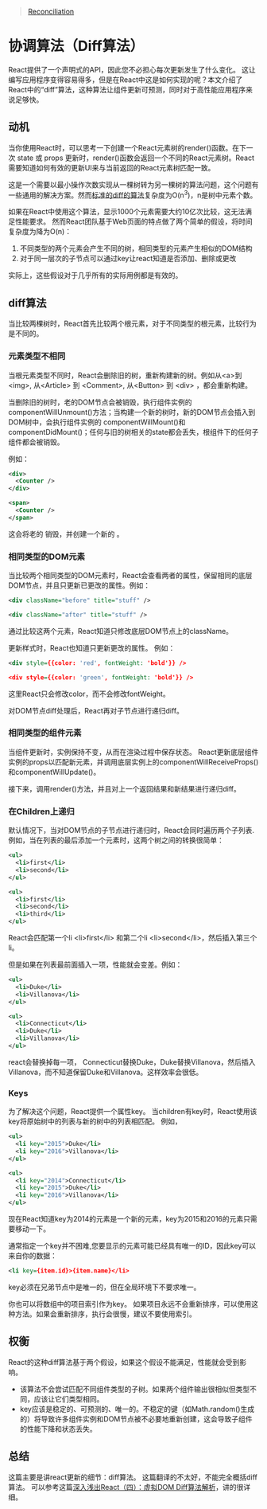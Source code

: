 >[Reconciliation](https://facebook.github.io/react/docs/reconciliation.html)

# 协调算法（Diff算法）

React提供了一个声明式的API，因此您不必担心每次更新发生了什么变化。 这让编写应用程序变得容易得多，但是在React中这是如何实现的呢？本文介绍了React中的“diff”算法，这种算法让组件更新可预测，同时对于高性能应用程序来说足够快。

## 动机
当你使用React时，可以思考一下创建一个React元素树的render()函数。在下一次 state 或 props 更新时，render()函数会返回一个不同的React元素树。React需要知道如何有效的更新UI来与当前返回的React元素树匹配一致。

这是一个需要以最小操作次数实现从一棵树转为另一棵树的算法问题，这个问题有一些通用的解决方案。然而[标准的diff的算法](http://grfia.dlsi.ua.es/ml/algorithms/references/editsurvey_bille.pdf)复杂度为O(n<sup>3</sup>)，n是树中元素个数。

如果在React中使用这个算法，显示1000个元素需要大约10亿次比较，这无法满足性能要求。 然而React团队基于Web页面的特点做了两个简单的假设，将时间复杂度为降为O(n)：

1. 不同类型的两个元素会产生不同的树，相同类型的元素产生相似的DOM结构
2. 对于同一层次的子节点可以通过key让react知道是否添加、删除或更改

实际上，这些假设对于几乎所有的实际用例都是有效的。

## diff算法
当比较两棵树时，React首先比较两个根元素，对于不同类型的根元素，比较行为是不同的。

### 元素类型不相同
当根元素类型不同时，React会删除旧的树，重新构建新的树。例如从&lt;a>到&lt;img>, 从&lt;Article> 到 &lt;Comment>, 从&lt;Button> 到 &lt;div> ，都会重新构建。

当删除旧的树时，老的DOM节点会被销毁，执行组件实例的componentWillUnmount()方法；当构建一个新的树时，新的DOM节点会插入到DOM树中，会执行组件实例的 componentWillMount()和componentDidMount()；任何与旧的树相关的state都会丢失，根组件下的任何子组件都会被销毁。

例如：

```xml
<div>
  <Counter />
</div>

<span>
  <Counter />
</span>
```
这会将老的 <Counter />销毁，并创建一个新的 <Counter />。



### 相同类型的DOM元素
当比较两个相同类型的DOM元素时，React会查看两者的属性，保留相同的底层DOM节点，并且只更新已更改的属性。例如：

```xml
<div className="before" title="stuff" />

<div className="after" title="stuff" />
```
通过比较这两个元素，React知道只修改底层DOM节点上的className。

更新样式时，React也知道只更新更改的属性。 例如：

```xml
<div style={{color: 'red', fontWeight: 'bold'}} />

<div style={{color: 'green', fontWeight: 'bold'}} />
```

这里React只会修改color，而不会修改fontWeight。

对DOM节点diff处理后，React再对子节点进行递归diff。

### 相同类型的组件元素
当组件更新时，实例保持不变，从而在渲染过程中保存状态。 React更新底层组件实例的props以匹配新元素，并调用底层实例上的componentWillReceiveProps()和componentWillUpdate()。

接下来，调用render()方法，并且对上一个返回结果和新结果进行递归diff。
### 在Children上递归
默认情况下，当对DOM节点的子节点进行递归时，React会同时遍历两个子列表.
例如，当在列表的最后添加一个元素时，这两个树之间的转换很简单：

```xml
<ul>
  <li>first</li>
  <li>second</li>
</ul>

<ul>
  <li>first</li>
  <li>second</li>
  <li>third</li>
</ul>

```

React会匹配第一个li &lt;li>first&lt;/li> 和第二个li &lt;li>second&lt;/li>，然后插入第三个li。

但是如果在列表最前面插入一项，性能就会变差。例如：

```xml
<ul>
  <li>Duke</li>
  <li>Villanova</li>
</ul>

<ul>
  <li>Connecticut</li>
  <li>Duke</li>
  <li>Villanova</li>
</ul>
```
react会替换掉每一项， Connecticut替换Duke，Duke替换Villanova，然后插入Villanova，而不知道保留Duke和Villanova。这样效率会很低。
### Keys
为了解决这个问题，React提供一个属性key。 当children有key时，React使用该key将原始树中的列表与新的树中的列表相匹配。 例如，

```xml
<ul>
  <li key="2015">Duke</li>
  <li key="2016">Villanova</li>
</ul>

<ul>
  <li key="2014">Connecticut</li>
  <li key="2015">Duke</li>
  <li key="2016">Villanova</li>
</ul>
```
现在React知道key为2014的元素是一个新的元素，key为2015和2016的元素只需要移动一下。

通常指定一个key并不困难,您要显示的元素可能已经具有唯一的ID，因此key可以来自你的数据：

```xml
<li key={item.id}>{item.name}</li>
```

key必须在兄弟节点中是唯一的，但在全局环境下不要求唯一。

你也可以将数组中的项目索引作为key。 如果项目永远不会重新排序，可以使用这种方法。如果会重新排序，执行会很慢，建议不要使用索引。
## 权衡
React的这种diff算法基于两个假设，如果这个假设不能满足，性能就会受到影响。

- 该算法不会尝试匹配不同组件类型的子树。如果两个组件输出很相似但类型不同，应该让它们类型相同。
- key应该是稳定的、可预测的、唯一的。不稳定的键（如Math.random()生成的）将导致许多组件实例和DOM节点被不必要地重新创建，这会导致子组件的性能下降和状态丢失。

## 总结
这篇主要是讲react更新的细节：diff算法。 这篇翻译的不太好，不能完全概括diff算法。
可以参考这篇[深入浅出React（四）：虚拟DOM Diff算法解析](http://www.infoq.com/cn/articles/react-dom-diff?from=timeline)，讲的很详细。